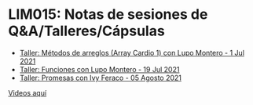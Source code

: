 # LIM015: Notas de sesiones de Q&A/Talleres/Cápsulas

* [Taller: Métodos de arreglos (Array Cardio 1) con Lupo Montero - 1 Jul 2021](./2021-07-01)
* [Taller: Funciones con Lupo Montero - 19 Jul 2021](./2021-07-19)
* [Taller: Promesas con Ivy Feraco - 05 Agosto 2021](./2021-08-05) 
 
[Videos aquí](https://www.youtube.com/playlist?list=PLiAEe0-R7u8l3hSOnbXJDwleYLJyKotoL)
